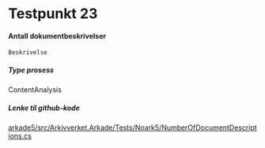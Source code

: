 # Testpunkt 23
#### Antall dokumentbeskrivelser

```
Beskrivelse
```

##### Type prosess
ContentAnalysis

##### Lenke til github-kode
[arkade5/src/Arkivverket.Arkade/Tests/Noark5/NumberOfDocumentDescriptions.cs](https://github.com/arkivverket/arkade5/blob/master/src/Arkivverket.Arkade/Tests/Noark5/NumberOfDocumentDescriptions.cs)
